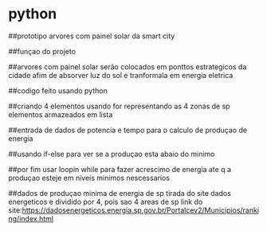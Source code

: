 # python
##prototipo arvores com painel solar da smart city

##funçao do projeto

##arvores com painel solar serão colocados em ponttos estrategicos da cidade afim de absorver luz do sol e tranformala em energia eletrica

##codigo feito usando python

##criando 4 elementos usando for representando as 4 zonas  de sp
elementos armazeados em lista

##entrada de dados de potencia e tempo para o calculo de produçao de energia

##usando if-else para ver se a produçao esta abaio do minimo

##por fim usar loopin while para fazer acrescimo de energia ate q a produçao esteje em niveis minimos nescessarios

##dados de produçao minima de energia de sp tirada do site dados energeticos e dividido por 4, pois sao 4 areas de sp
link do site:https://dadosenergeticos.energia.sp.gov.br/Portalcev2/Municipios/ranking/index.html
